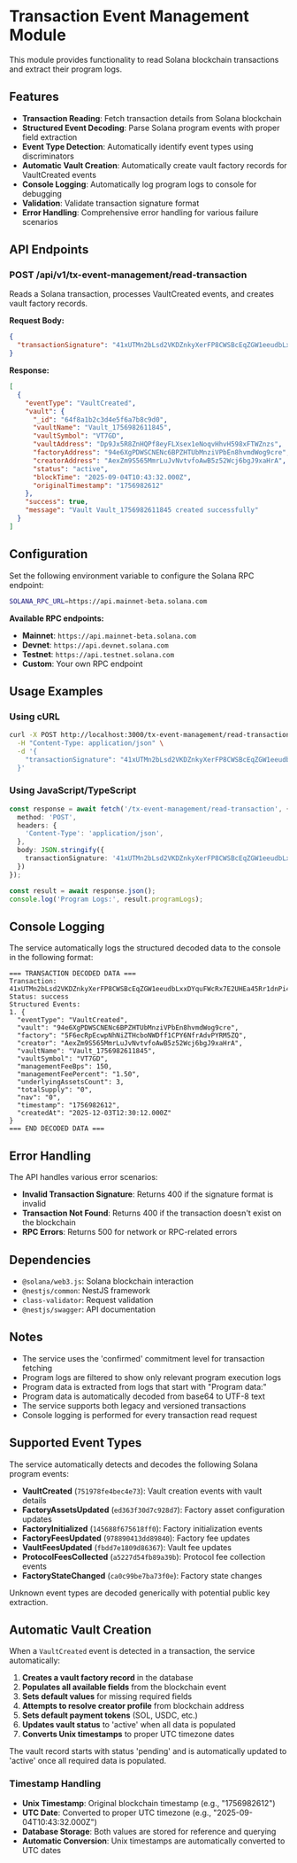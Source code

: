 # Transaction Event Management Module

This module provides functionality to read Solana blockchain transactions and extract their program logs.

## Features

- **Transaction Reading**: Fetch transaction details from Solana blockchain
- **Structured Event Decoding**: Parse Solana program events with proper field extraction
- **Event Type Detection**: Automatically identify event types using discriminators
- **Automatic Vault Creation**: Automatically create vault factory records for VaultCreated events
- **Console Logging**: Automatically log program logs to console for debugging
- **Validation**: Validate transaction signature format
- **Error Handling**: Comprehensive error handling for various failure scenarios

## API Endpoints

### POST /api/v1/tx-event-management/read-transaction

Reads a Solana transaction, processes VaultCreated events, and creates vault factory records.

**Request Body:**
```json
{
  "transactionSignature": "41xUTMn2bLsd2VKDZnkyXerFP8CWSBcEqZGW1eeudbLxxDYquFWcRx7E2UHEa45Rr1dnPi4QLFfNxzsBMEAmm4Tr"
}
```

**Response:**
```json
[
  {
    "eventType": "VaultCreated",
    "vault": {
      "_id": "64f8a1b2c3d4e5f6a7b8c9d0",
      "vaultName": "Vault_1756982611845",
      "vaultSymbol": "VT7GD",
      "vaultAddress": "Dp9Jx5R8ZnHQPf8eyFLXsex1eNoqvHhvH598xFTWZnzs",
      "factoryAddress": "94e6XgPDWSCNENc6BPZHTUbMnziVPbEn8hvmdWog9cre",
      "creatorAddress": "AexZm9S565MmrLuJvNvtvfoAwB5z52Wcj6bgJ9xaHrA",
      "status": "active",
      "blockTime": "2025-09-04T10:43:32.000Z",
      "originalTimestamp": "1756982612"
    },
    "success": true,
    "message": "Vault Vault_1756982611845 created successfully"
  }
]
```

## Configuration

Set the following environment variable to configure the Solana RPC endpoint:

```bash
SOLANA_RPC_URL=https://api.mainnet-beta.solana.com
```

**Available RPC endpoints:**
- **Mainnet**: `https://api.mainnet-beta.solana.com`
- **Devnet**: `https://api.devnet.solana.com`
- **Testnet**: `https://api.testnet.solana.com`
- **Custom**: Your own RPC endpoint

## Usage Examples

### Using cURL

```bash
curl -X POST http://localhost:3000/tx-event-management/read-transaction \
  -H "Content-Type: application/json" \
  -d '{
    "transactionSignature": "41xUTMn2bLsd2VKDZnkyXerFP8CWSBcEqZGW1eeudbLxxDYquFWcRx7E2UHEa45Rr1dnPi4QLFfNxzsBMEAmm4Tr"
  }'
```

### Using JavaScript/TypeScript

```typescript
const response = await fetch('/tx-event-management/read-transaction', {
  method: 'POST',
  headers: {
    'Content-Type': 'application/json',
  },
  body: JSON.stringify({
    transactionSignature: '41xUTMn2bLsd2VKDZnkyXerFP8CWSBcEqZGW1eeudbLxxDYquFWcRx7E2UHEa45Rr1dnPi4QLFfNxzsBMEAmm4Tr'
  })
});

const result = await response.json();
console.log('Program Logs:', result.programLogs);
```

## Console Logging

The service automatically logs the structured decoded data to the console in the following format:

```
=== TRANSACTION DECODED DATA ===
Transaction: 41xUTMn2bLsd2VKDZnkyXerFP8CWSBcEqZGW1eeudbLxxDYquFWcRx7E2UHEa45Rr1dnPi4QLFfNxzsBMEAmm4Tr
Status: success
Structured Events:
1. {
  "eventType": "VaultCreated",
  "vault": "94e6XgPDWSCNENc6BPZHTUbMnziVPbEn8hvmdWog9cre",
  "factory": "5F6ecRpEcwpNhNiZTHcboNWDff1CPY6NfrAdvPYRM5ZQ",
  "creator": "AexZm9S565MmrLuJvNvtvfoAwB5z52Wcj6bgJ9xaHrA",
  "vaultName": "Vault_1756982611845",
  "vaultSymbol": "VT7GD",
  "managementFeeBps": 150,
  "managementFeePercent": "1.50",
  "underlyingAssetsCount": 3,
  "totalSupply": "0",
  "nav": "0",
  "timestamp": "1756982612",
  "createdAt": "2025-12-03T12:30:12.000Z"
}
=== END DECODED DATA ===
```

## Error Handling

The API handles various error scenarios:

- **Invalid Transaction Signature**: Returns 400 if the signature format is invalid
- **Transaction Not Found**: Returns 400 if the transaction doesn't exist on the blockchain
- **RPC Errors**: Returns 500 for network or RPC-related errors

## Dependencies

- `@solana/web3.js`: Solana blockchain interaction
- `@nestjs/common`: NestJS framework
- `class-validator`: Request validation
- `@nestjs/swagger`: API documentation

## Notes

- The service uses the 'confirmed' commitment level for transaction fetching
- Program logs are filtered to show only relevant program execution logs
- Program data is extracted from logs that start with "Program data:"
- Program data is automatically decoded from base64 to UTF-8 text
- The service supports both legacy and versioned transactions
- Console logging is performed for every transaction read request

## Supported Event Types

The service automatically detects and decodes the following Solana program events:

- **VaultCreated** (`751978fe4bec4e73`): Vault creation events with vault details
- **FactoryAssetsUpdated** (`ed363f30d7c928d7`): Factory asset configuration updates
- **FactoryInitialized** (`145688f675618ff0`): Factory initialization events
- **FactoryFeesUpdated** (`978890413dd89840`): Factory fee updates
- **VaultFeesUpdated** (`fbdd7e1809d86367`): Vault fee updates
- **ProtocolFeesCollected** (`a5227d54fb89a39b`): Protocol fee collection events
- **FactoryStateChanged** (`ca0c99be7ba73f0e`): Factory state changes

Unknown event types are decoded generically with potential public key extraction.

## Automatic Vault Creation

When a `VaultCreated` event is detected in a transaction, the service automatically:

1. **Creates a vault factory record** in the database
2. **Populates all available fields** from the blockchain event
3. **Sets default values** for missing required fields
4. **Attempts to resolve creator profile** from blockchain address
5. **Sets default payment tokens** (SOL, USDC, etc.)
6. **Updates vault status** to 'active' when all data is populated
7. **Converts Unix timestamps** to proper UTC timezone dates

The vault record starts with status 'pending' and is automatically updated to 'active' once all required data is populated.

### Timestamp Handling

- **Unix Timestamp**: Original blockchain timestamp (e.g., "1756982612")
- **UTC Date**: Converted to proper UTC timezone (e.g., "2025-09-04T10:43:32.000Z")
- **Database Storage**: Both values are stored for reference and querying
- **Automatic Conversion**: Unix timestamps are automatically converted to UTC dates
